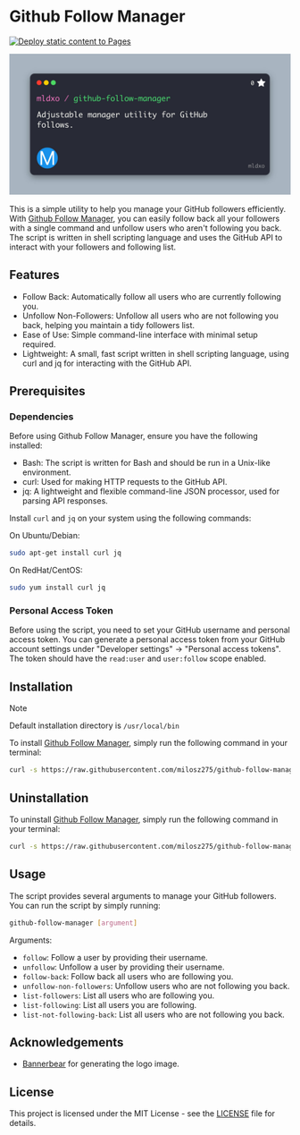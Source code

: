 # Github Follow Manager

[![Deploy static content to Pages](https://github.com/milosz275/github-follow-manager/actions/workflows/deploy.yml/badge.svg)](https://github.com/milosz275/github-follow-manager/actions/workflows/deploy.yml)

![Logo](assets/github-follow-manager.jpg)

This is a simple utility to help you manage your GitHub followers efficiently. With [Github Follow Manager](https://github.com/milosz275/github-follow-manager), you can easily follow back all your followers with a single command and unfollow users who aren't following you back. The script is written in shell scripting language and uses the GitHub API to interact with your followers and following list.

## Features

- Follow Back: Automatically follow all users who are currently following you.
- Unfollow Non-Followers: Unfollow all users who are not following you back, helping you maintain a tidy followers list.
- Ease of Use: Simple command-line interface with minimal setup required.
- Lightweight: A small, fast script written in shell scripting language, using curl and jq for interacting with the GitHub API.

## Prerequisites

### Dependencies

Before using Github Follow Manager, ensure you have the following installed:

- Bash: The script is written for Bash and should be run in a Unix-like environment.
- curl: Used for making HTTP requests to the GitHub API.
- jq: A lightweight and flexible command-line JSON processor, used for parsing API responses.

Install `curl` and `jq` on your system using the following commands:

On Ubuntu/Debian:

```bash
sudo apt-get install curl jq
```

On RedHat/CentOS:

```bash
sudo yum install curl jq
```

### Personal Access Token

Before using the script, you need to set your GitHub username and personal access token. You can generate a personal access token from your GitHub account settings under "Developer settings" -> "Personal access tokens". The token should have the `read:user` and `user:follow` scope enabled.

## Installation

> [!NOTE]
> Default installation directory is `/usr/local/bin`

To install [Github Follow Manager](https://github.com/milosz275/github-follow-manager), simply run the following command in your terminal:

```bash
curl -s https://raw.githubusercontent.com/milosz275/github-follow-manager/main/install.sh | sudo bash
```

## Uninstallation

To uninstall [Github Follow Manager](https://github.com/milosz275/github-follow-manager), simply run the following command in your terminal:

```bash
curl -s https://raw.githubusercontent.com/milosz275/github-follow-manager/main/uninstall.sh | sudo bash -s -- -y
```

## Usage

The script provides several arguments to manage your GitHub followers. You can run the script by simply running:

```bash
github-follow-manager [argument]
```

Arguments:

- `follow`: Follow a user by providing their username.
- `unfollow`: Unfollow a user by providing their username.
- `follow-back`: Follow back all users who are following you.
- `unfollow-non-followers`: Unfollow users who are not following you back.
- `list-followers`: List all users who are following you.
- `list-following`: List all users you are following.
- `list-not-following-back`: List all users who are not following you back.

## Acknowledgements

- [Bannerbear](https://www.bannerbear.com/) for generating the logo image.

## License

This project is licensed under the MIT License - see the [LICENSE](LICENSE) file for details.
